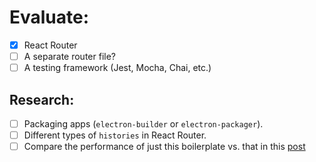 # Evaluate:

- [x] React Router
- [ ] A separate router file?
- [ ] A testing framework (Jest, Mocha, Chai, etc.)

## Research:

- [ ] Packaging apps (`electron-builder` or `electron-packager`).
- [ ] Different types of `histories` in React Router.
- [ ] Compare the performance of just this boilerplate vs. that in this [post](https://medium.freecodecamp.com/building-an-electron-application-with-create-react-app-97945861647c#.jwxlm9a2v)
